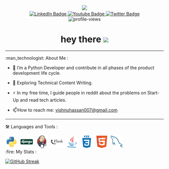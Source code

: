 <div id="header" align="center">
  <img src="https://media.giphy.com/media/RbDKaczqWovIugyJmW/giphy.gif" width="100"/>
</div>
<div id="badges" align="center">
  <a href="https://www.linkedin.com/in/vishnu-hassan-6a17b71b7">
    <img src="https://img.shields.io/badge/LinkedIn-blue?style=for-the-badge&logo=linkedin&logoColor=white&style=plastic" alt="LinkedIn Badge"/>
  </a>
  <a href="your-youtube-URL">
    <img src="https://img.shields.io/badge/YouTube-red?style=for-the-badge&logo=youtube&logoColor=white&style=plastic" alt="Youtube Badge"/>
  </a>
  <a href="https://twitter.com/vishnuhassanR">
    <img src="https://img.shields.io/badge/Twitter-blue?style=for-the-badge&logo=twitter&logoColor=white&style=plastic" alt="Twitter Badge"/>
  </a><br>
  <img src="https://komarev.com/ghpvc/?username=vishnuhassan&style=plastic&color=green" alt="profile-views">
</div>
  <h1 align="center">
  hey there
  <img src="https://media.giphy.com/media/hvRJCLFzcasrR4ia7z/giphy.gif" width="20px"/>
  </h1>
<hr>
 :man_technologist: About Me :

- :telescope: I’m a Python Developer and contribute in all phases of the product development life cycle.

- :seedling: Exploring Technical Content Writing.

- :zap: In my free time, I guide people in reddit about the problems on Start-Up and read tech articles.

- :mailbox:How to reach me: vishnuhassan007@gmail.com
---
:hammer_and_wrench: Languages and Tools :
<div>
  <img src="https://raw.githubusercontent.com/devicons/devicon/2ae2a900d2f041da66e950e4d48052658d850630/icons/python/python-original.svg" title="Python" alt="Python" width="40" height="40"/>&nbsp;
  <img src="https://raw.githubusercontent.com/devicons/devicon/2ae2a900d2f041da66e950e4d48052658d850630/icons/django/django-original.svg" title="Django" alt="Django" width="40" height="40"/>&nbsp;
  <img src="https://github.com/devicons/devicon/blob/master/icons/jenkins/jenkins-original.svg" title="Jenkins" alt="Jenkins" width="40" height="40"/>&nbsp;
  <img src="https://raw.githubusercontent.com/devicons/devicon/1119b9f84c0290e0f0b38982099a2bd027a48bf1/icons/flask/flask-original-wordmark.svg" title="flask" alt="flask" width="40" height="40" />&nbsp;
  <img src="https://raw.githubusercontent.com/devicons/devicon/1119b9f84c0290e0f0b38982099a2bd027a48bf1/icons/java/java-original.svg" title="Java" alt="Java" width="40" height="40" />&nbsp;
  <img src="https://github.com/devicons/devicon/blob/master/icons/css3/css3-plain-wordmark.svg"  title="CSS3" alt="CSS" width="40" height="40"/>&nbsp;
  <img src="https://github.com/devicons/devicon/blob/master/icons/html5/html5-original.svg" title="HTML5" alt="HTML" width="40" height="40"/>&nbsp;
  <img src="https://raw.githubusercontent.com/devicons/devicon/1119b9f84c0290e0f0b38982099a2bd027a48bf1/icons/mysql/mysql-original.svg" title="MySql" alt="MySql" width="40" height="40" />&nbsp;
   
</div>
:fire: My Stats :


[![GitHub Streak](https://github-readme-streak-stats.herokuapp.com?user=vishnuhassan&theme=darcula&hide_border=true&date_format=M%20j%5B%2C%20Y%5D)](https://git.io/streak-stats)


<!---
vishnuhassan/vishnuhassan is a ✨ special ✨ repository because its `README.md` (this file) appears on your GitHub profile.
You can click the Preview link to take a look at your changes.
--->
